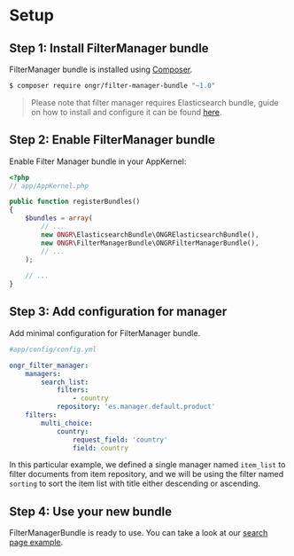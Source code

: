 # Setup

## Step 1: Install FilterManager bundle

FilterManager bundle is installed using [Composer](https://getcomposer.org).

```bash
$ composer require ongr/filter-manager-bundle "~1.0"
```

> Please note that filter manager requires Elasticsearch bundle, guide on how to install and configure it can be found [here](https://github.com/ongr-io/ElasticsearchBundle/blob/master/Resources/doc/setup.md).

## Step 2: Enable FilterManager bundle

Enable Filter Manager bundle in your AppKernel:

```php
<?php
// app/AppKernel.php

public function registerBundles()
{
    $bundles = array(
        // ...
        new ONGR\ElasticsearchBundle\ONGRElasticsearchBundle(),
        new ONGR\FilterManagerBundle\ONGRFilterManagerBundle(),
        // ...
    );
    
    // ...
}
```

## Step 3: Add configuration for manager

Add minimal configuration for FilterManager bundle.

```yaml
#app/config/config.yml

ongr_filter_manager:
    managers:
        search_list:
            filters:
                - country
            repository: 'es.manager.default.product'
    filters:
        multi_choice:
            country:
                request_field: 'country'
                field: country
```

In this particular example, we defined a single manager named `item_list` to filter documents from item repository, and we will be using the filter named `sorting` to sort the item list with title either descending or ascending.

## Step 4: Use your new bundle

FilterManagerBundle is ready to use. You can take a look at our [search page example](examples/search_example.md).
